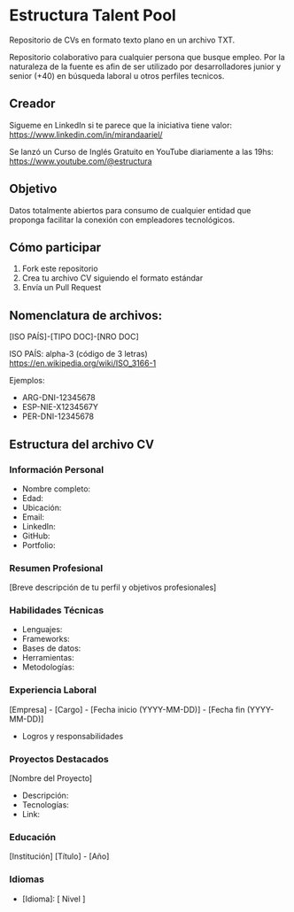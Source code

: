 # Estructura Talent Pool
Repositorio de CVs en formato texto plano en un archivo TXT.

Repositorio colaborativo para cualquier persona que busque empleo.
Por la naturaleza de la fuente es afin de ser utilizado por desarrolladores junior y senior (+40) en búsqueda laboral u otros perfiles tecnicos.

## Creador
Sigueme en LinkedIn si te parece que la iniciativa tiene valor: https://www.linkedin.com/in/mirandaariel/

Se lanzó un Curso de Inglés Gratuito en YouTube diariamente a las 19hs: https://www.youtube.com/@estructura

## Objetivo
Datos totalmente abiertos para consumo de cualquier entidad que proponga facilitar la conexión con empleadores tecnológicos.

## Cómo participar
1. Fork este repositorio
2. Crea tu archivo CV siguiendo el formato estándar
3. Envía un Pull Request

## Nomenclatura de archivos:
[ISO PAÍS]-[TIPO DOC]-[NRO DOC]

ISO PAÍS: alpha-3 (código de 3 letras) https://en.wikipedia.org/wiki/ISO_3166-1

Ejemplos:
- ARG-DNI-12345678
- ESP-NIE-X1234567Y
- PER-DNI-12345678

## Estructura del archivo CV

### Información Personal

- Nombre completo:
- Edad:
- Ubicación:
- Email:
- LinkedIn:
- GitHub:
- Portfolio:

### Resumen Profesional

[Breve descripción de tu perfil y objetivos profesionales]

### Habilidades Técnicas

- Lenguajes:
- Frameworks:
- Bases de datos:
- Herramientas:
- Metodologías:

### Experiencia Laboral

[Empresa] - [Cargo] - [Fecha inicio (YYYY-MM-DD)] - [Fecha fin (YYYY-MM-DD)]
- Logros y responsabilidades

### Proyectos Destacados
[Nombre del Proyecto]
- Descripción:
- Tecnologías:
- Link:

### Educación
[Institución]
[Título] - [Año]

### Idiomas
- [Idioma]: [ Nivel ]

